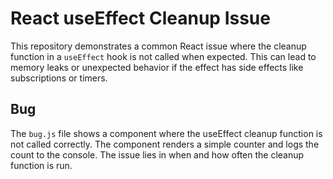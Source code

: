 # React useEffect Cleanup Issue

This repository demonstrates a common React issue where the cleanup function in a `useEffect` hook is not called when expected. This can lead to memory leaks or unexpected behavior if the effect has side effects like subscriptions or timers.

## Bug

The `bug.js` file shows a component where the useEffect cleanup function is not called correctly. The component renders a simple counter and logs the count to the console.  The issue lies in when and how often the cleanup function is run.